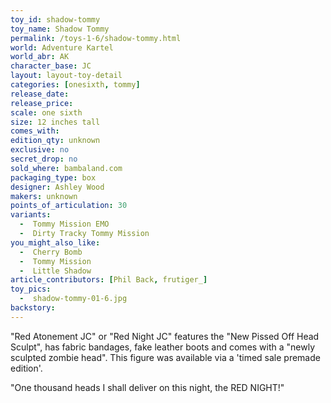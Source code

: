 ```yaml
---
toy_id: shadow-tommy
toy_name: Shadow Tommy
permalink: /toys-1-6/shadow-tommy.html
world: Adventure Kartel
world_abr: AK
character_base: JC
layout: layout-toy-detail
categories: [onesixth, tommy]
release_date: 
release_price: 
scale: one sixth
size: 12 inches tall
comes_with: 
edition_qty: unknown
exclusive: no
secret_drop: no
sold_where: bambaland.com
packaging_type: box
designer: Ashley Wood
makers: unknown
points_of_articulation: 30
variants: 
  -  Tommy Mission EMO
  -  Dirty Tracky Tommy Mission
you_might_also_like:
  -  Cherry Bomb
  -  Tommy Mission
  -  Little Shadow   
article_contributors: [Phil Back, frutiger_]
toy_pics:
  -  shadow-tommy-01-6.jpg
backstory:
---
```

"Red Atonement JC" or "Red Night JC" features the "New Pissed Off Head Sculpt", has fabric bandages, fake leather boots and comes with a "newly sculpted zombie head". This figure was available via a 'timed sale premade edition'.

"One thousand heads I shall deliver on this night, the RED NIGHT!"